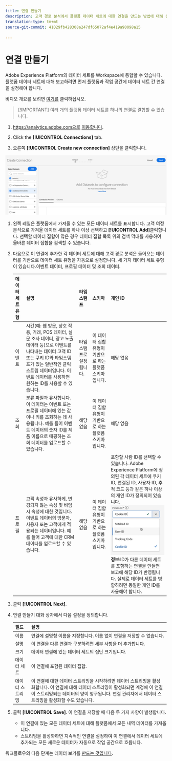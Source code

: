 ```yaml
---
title: 연결 만들기
description: 고객 경로 분석에서 플랫폼 데이터 세트에 대한 연결을 만드는 방법에 대해 설명합니다.
translation-type: tm+mt
source-git-commit: 41029fb428308a247df65072af4e419a90098a15

---
```



# 연결 만들기

Adobe Experience Platform의 데이터 세트를 Workspace에 통합할 수 있습니다. 플랫폼 데이터 세트에 대해 보고하려면 먼저 플랫폼과 작업 공간에 데이터 세트 간 연결을 설정해야 합니다.

비디오 개요를 보려면 [여기를](https://docs.adobe.com/content/help/en/platform-learn/tutorials/cja/connecting-customer-journey-analytics-to-data-sources-in-platform.html) 클릭하십시오.

>[!IMPORTANT] 여러 개의 플랫폼 데이터 세트를 하나의 연결로 결합할 수 있습니다.

1. https://analytics.adobe.com으로 [이동합니다](https://analytics.adobe.com).

1. Click the **[!UICONTROL Connections]** tab.

1. 오른쪽 **[!UICONTROL Create new connection]** 상단을 클릭합니다.

![연결 생성](assets/create-connection.png)

1. 왼쪽 레일은 플랫폼에서 가져올 수 있는 모든 데이터 세트를 표시합니다. 고객 여정 분석으로 가져올 데이터 세트를 하나 이상 선택하고 **[!UICONTROL Add]**&#x200B;클릭합니다. 선택할 데이터 집합이 많은 경우 데이터 집합 목록 위의 검색 막대를 사용하여 올바른 데이터 집합을 검색할 수 있습니다.

1. 다음으로 이 연결에 추가한 각 데이터 세트에 대해 고객 경로 분석은 들어오는 데이터를 기반으로 데이터 세트 유형을 자동으로 설정합니다. 세 가지 데이터 세트 유형이 있습니다.이벤트 데이터, 프로필 데이터 및 조회 데이터.

   | 데이터 세트 유형 | 설명 | 타임스탬프 | 스키마 | 개인 ID |
   |---|---|---|---|---|
   | 이벤트 | 시간(예: 웹 방문, 상호 작용, 거래, POS 데이터, 설문 조사 데이터, 광고 노출 데이터 등)으로 이벤트를 나타내는 데이터 고객 ID 또는 쿠키 ID와 타임스탬프가 있는 일반적인 클릭스트림 데이터입니다. 이벤트 데이터를 사용하면 원하는 ID를 사용할 수 있습니다. | 타임스탬프로 설정됩니다. | 이 데이터 집합 유형이 기반으로 하는 플랫폼 스키마입니다. | 해당 없음 |
   | 조회 | 분류 파일과 유사합니다. 이 데이터는 이벤트 또는 프로필 데이터에 있는 값이나 키를 조회하는 데 사용됩니다. 예를 들어 이벤트 데이터의 숫자 ID를 제품 이름으로 매핑하는 조회 데이터를 업로드할 수 있습니다. | 해당 없음 | 이 데이터 집합 유형이 기반으로 하는 플랫폼 스키마입니다. | 해당 없음 |
   | 프로필 | 고객 속성과 유사하게, 변경되지 않는 속성 및 비임시 속성에 대한 것입니다. 이벤트 데이터의 방문자, 사용자 또는 고객에게 적용되는 데이터입니다. 예를 들어 고객에 대한 CRM 데이터를 업로드할 수 있습니다. | 해당 없음 | 이 데이터 집합 유형이 기반으로 하는 플랫폼 스키마입니다. | 포함할 사람 ID를 선택할 수 있습니다. Adobe Experience Platform에 정의된 각 데이터 세트에 쿠키 ID, 연결된 ID, 사용자 ID, 추적 코드 등과 같은 하나 이상의 개인 ID가 정의되어 있습니다.<br>![개인](assets/person-id.png)**정보&#x200B;**:ID가 다른 데이터 세트를 포함하는 연결을 만들면 보고에 해당 ID가 반영됩니다. 실제로 데이터 세트를 병합하려면 동일한 개인 ID를 사용해야 합니다. |

1. 클릭 **[!UICONTROL Next]**.

1. 연결 만들기 대화 상자에서 다음 설정을 정의합니다.

   | 필드 | 설명 |
   |---|---|
   |  이름  | 연결에 설명형 이름을 지정합니다. 이름 없이 연결을 저장할 수 없습니다. |
   | 설명 | 이 연결을 다른 연결과 구분하려면 세부 사항을 더 추가합니다. |
   | 크기 | 데이터 연결에 있는 데이터 세트의 집단 크기입니다. |
   | 데이터 세트 | 이 연결에 포함된 데이터 집합. |
   | 데이터 스트리밍 | 이 연결에 대한 데이터 스트리밍을 시작하려면 데이터 스트리밍을 활성화합니다. 이 연결에 대해 데이터 스트리밍이 활성화되면 계정에 이 연결이 스트리밍되는 데이터의 양이 청구됩니다. 연결 관리자에서 데이터 스트리밍을 활성화할 수도 있습니다. |

1. 클릭 **[!UICONTROL Save]**. 이 연결을 저장할 때 다음 두 가지 사항이 발생합니다.

   * 이 연결에 있는 모든 데이터 세트에 대해 플랫폼에서 모든 내역 데이터를 가져옵니다.
   * 스트리밍을 활성화하면 지속적인 연결을 설정하여 이 연결에서 데이터 세트에 추가되는 모든 새로운 데이터가 자동으로 작업 공간으로 흐릅니다.

워크플로우의 다음 단계는 데이터 보기를 [만드는 것입니다](/help/data-views/create-dataview.md).
